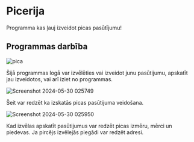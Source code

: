 # Picerija
Programma kas ļauj izveidot picas pasūtījumu!


## Programmas darbība
![pica](https://github.com/EstereVenena/Picerija/assets/165994277/b8603544-b931-4494-bb24-de3c5ad017b1)

Šijā programmas logā var izvēlēties vai izveidot junu pasūtijumu, apskatīt jau izveidotos, vai arī iziet no programmas.

![Screenshot 2024-05-30 025749](https://github.com/EstereVenena/Picerija/assets/165994277/379e8547-506d-4ff7-86b7-1b3f04123c9a)

Šeit var redzēt ka izskatās picas pasūtijuma veidošana.

![Screenshot 2024-05-30 025950](https://github.com/EstereVenena/Picerija/assets/165994277/e7fd070c-0a19-49b6-91ec-b9b204ac2f7b)

Kad izvēlas apskatīt pasūtijumus var redzēt picas izmēru, mērci un piedevas.
Ja pircējs izvēlejās piegādi var redzēt adresi.
